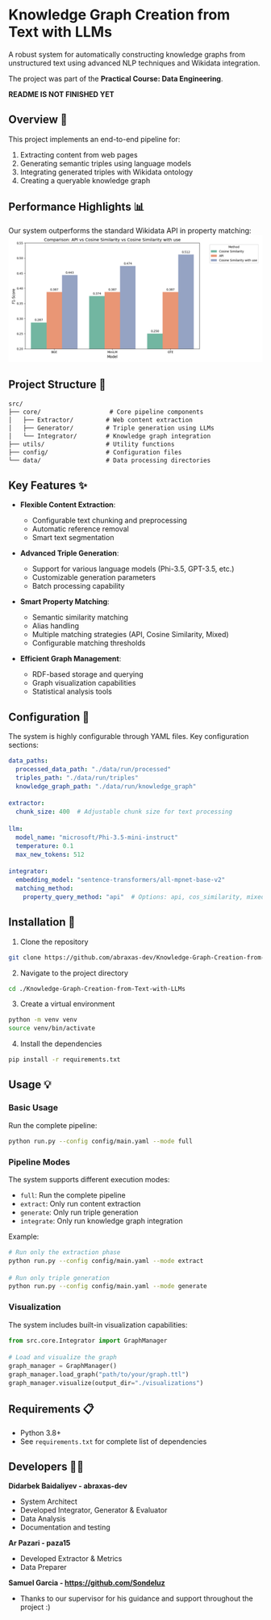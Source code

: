 # Knowledge Graph Creation from Text with LLMs
A robust system for automatically constructing knowledge graphs from unstructured text using advanced NLP techniques and Wikidata integration.

The project was part of the **Practical Course: Data Engineering**.

**README IS NOT FINISHED YET**

## Overview 📝

This project implements an end-to-end pipeline for:
1. Extracting content from web pages
2. Generating semantic triples using language models
3. Integrating generated triples with Wikidata ontology
4. Creating a queryable knowledge graph

## Performance Highlights 📊

Our system outperforms the standard Wikidata API in property matching:
![Property Matching Performance](images/performance_for_methods.png)

## Project Structure 📂
```
src/
├── core/                   # Core pipeline components
│   ├── Extractor/         # Web content extraction
│   ├── Generator/         # Triple generation using LLMs
│   └── Integrator/        # Knowledge graph integration
├── utils/                 # Utility functions
├── config/                # Configuration files
└── data/                  # Data processing directories
```

## Key Features ✨

- **Flexible Content Extraction**: 
  - Configurable text chunking and preprocessing
  - Automatic reference removal
  - Smart text segmentation

- **Advanced Triple Generation**: 
  - Support for various language models (Phi-3.5, GPT-3.5, etc.)
  - Customizable generation parameters
  - Batch processing capability

- **Smart Property Matching**: 
  - Semantic similarity matching
  - Alias handling
  - Multiple matching strategies (API, Cosine Similarity, Mixed)
  - Configurable matching thresholds

- **Efficient Graph Management**: 
  - RDF-based storage and querying
  - Graph visualization capabilities
  - Statistical analysis tools

## Configuration 🔧

The system is highly configurable through YAML files. Key configuration sections:

```yaml
data_paths:
  processed_data_path: "./data/run/processed"
  triples_path: "./data/run/triples"
  knowledge_graph_path: "./data/run/knowledge_graph"

extractor:
  chunk_size: 400  # Adjustable chunk size for text processing

llm:
  model_name: "microsoft/Phi-3.5-mini-instruct"
  temperature: 0.1
  max_new_tokens: 512

integrator:
  embedding_model: "sentence-transformers/all-mpnet-base-v2"
  matching_method:
    property_query_method: "api"  # Options: api, cos_similarity, mixed
```

## Installation 🚀

1. Clone the repository
```bash
git clone https://github.com/abraxas-dev/Knowledge-Graph-Creation-from-Text-with-LLMs.git
```

2. Navigate to the project directory
```bash
cd ./Knowledge-Graph-Creation-from-Text-with-LLMs
```

3. Create a virtual environment
```bash
python -m venv venv
source venv/bin/activate
```

4. Install the dependencies
```bash
pip install -r requirements.txt
```

## Usage 💡

### Basic Usage

Run the complete pipeline:
```bash
python run.py --config config/main.yaml --mode full
```

### Pipeline Modes

The system supports different execution modes:
- `full`: Run the complete pipeline
- `extract`: Only run content extraction
- `generate`: Only run triple generation
- `integrate`: Only run knowledge graph integration

Example:
```bash
# Run only the extraction phase
python run.py --config config/main.yaml --mode extract

# Run only triple generation
python run.py --config config/main.yaml --mode generate
```

### Visualization

The system includes built-in visualization capabilities:
```python
from src.core.Integrator import GraphManager

# Load and visualize the graph
graph_manager = GraphManager()
graph_manager.load_graph("path/to/your/graph.ttl")
graph_manager.visualize(output_dir="./visualizations")
```

## Requirements 📋

- Python 3.8+
- See `requirements.txt` for complete list of dependencies

## Developers 👨‍💻

**Didarbek Baidaliyev - abraxas-dev**
- System Architect
- Developed Integrator, Generator & Evaluator
- Data Analysis
- Documentation and testing

**Ar Pazari - paza15**
- Developed Extractor & Metrics
- Data Preparer

**Samuel Garcia - https://github.com/Sondeluz**
- Thanks to our supervisor for his guidance and support throughout the project :)


